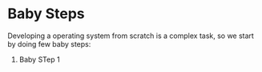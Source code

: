 # Baby Steps

Developing a operating system from scratch is a complex task, so we start by doing few baby steps:

1) <a src='Baby Step 1.md'>Baby STep 1</a>
